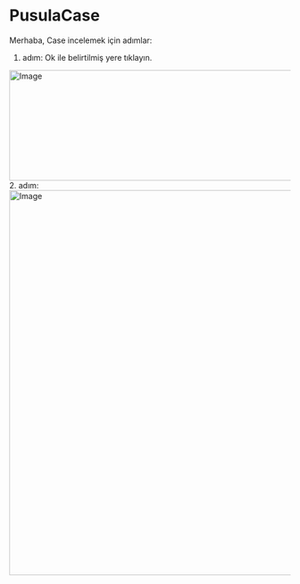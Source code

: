 # PusulaCase
Merhaba, Case incelemek için adımlar:
1. adım:
Ok ile belirtilmiş yere tıklayın.
<img width="1120" height="198" alt="Image" src="https://github.com/user-attachments/assets/373c7797-ccbd-4ef4-b2ad-44be6fbf1619" />
2. adım:
<img width="1838" height="690" alt="Image" src="https://github.com/user-attachments/assets/a6d46285-4ac6-4821-8ccc-664fe13c78bd" />
